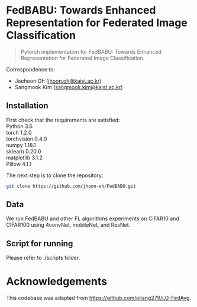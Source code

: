 # FedBABU: Towards Enhanced Representation for Federated Image Classification

> Pytorch implementation for FedBABU: Towards Enhanced Representation for Federated Image Classification.

Correspondence to: 
  - Jaehoon Oh (jhoon.oh@kaist.ac.kr)
  - Sangmook Kim (sangmook.kim@kaist.ac.kr)

## Installation

First check that the requirements are satisfied:</br>
Python 3.6</br>
torch 1.2.0</br>
torchvision 0.4.0</br>
numpy 1.18.1</br>
sklearn 0.20.0</br>
matplotlib 3.1.2</br>
Pillow 4.1.1</br>

The next step is to clone the repository:
```bash
git clone https://github.com/jhoon-oh/FedBABU.git
```

## Data

We run FedBABU and other FL algorithms experiments on CIFAR10 and CIFAR100 using 4convNet, mobileNet, and ResNet.

## Script for running

Please refer to ./scripts folder.

# Acknowledgements

This codebase was adapted from https://github.com/pliang279/LG-FedAvg.
